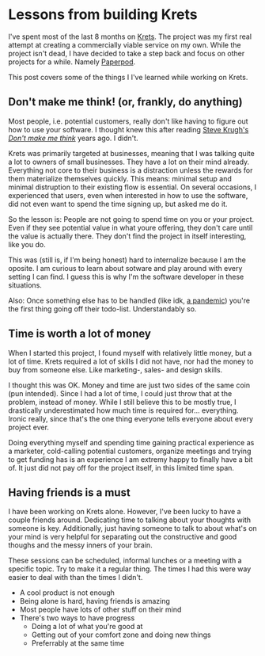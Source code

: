 # Lessons from building Krets 

I've spent most of the last 8 months on [Krets](https://krets.app). The project was 
my first real attempt at creating a commercially viable service on my own. While the project isn't dead, I have decided to take a step back and focus on other projects 
for a while. Namely [Paperpod](https://paperpod.fm). 

This post covers some of the things I I've learned while working on Krets. 

## Don't make me think! (or, frankly, do anything)
Most people, i.e. potential customers, really don't like having to figure out how to use your software.
I thought knew this after reading [Steve Krugh's _Don't make me think_](https://en.wikipedia.org/wiki/Don%27t_Make_Me_Think) years ago. 
I didn't. 

Krets was primarily targeted at businesses, meaning that I was talking quite a lot to owners of small businesses. 
They have a lot on their mind already. Everything not core to their business is a distraction unless 
the rewards for them materialize themselves quickly. This means: minimal setup and minimal distruption 
to their existing flow is essential. 
On several occasions, I experienced that users, even when interested in how to use the software, did not 
even want to spend the time signing up, but asked me do it.

So the lesson is: People are not going to spend time on you or your project. 
Even if they see potential value in what youre offering, they don't care until the value is actually there. 
They don't find the project in itself interesting, like you do. 

This was (still is, if I'm being honest) hard to internalize because I am 
the oposite. I am curious to learn about sotware and play around with every setting I can find. 
I guess this is why I'm the software developer in these situations. 

Also: 
Once something else has to be handled (like idk, [a pandemic](https://en.wikipedia.org/wiki/COVID-19_pandemic)) 
you're the first thing going off their todo-list. Understandably so. 

## Time is worth a lot of money 
When I started this project, I found myself with relatively little money, 
but a lot of time. Krets required a lot of skills I did not have, nor had 
the money to buy from someone else. Like marketing-, sales- and design skills. 

I thought this was OK. Money and time are just two sides of the same coin (pun intended). 
Since I had a lot of time, I could just throw that at the problem, instead of money. 
While I still believe this to be mostly true, I drastically underestimated how much 
time is required for... everything. Ironic really, since that's the one thing 
everyone tells everyone about every project ever. 

Doing everything myself and spending time gaining practical experience as a marketer,
cold-calling potential customers, organize meetings and trying to get funding has is 
an experience I am extremy happy to finally have a bit of. It just did not pay off 
for the project itself, in this limited time span. 

## Having friends is a must 
I have been working on Krets alone. However, I've been lucky to have a couple friends 
around. Dedicating time to talking about your thoughts with someone is key. Additionally, 
just having someone to talk to about what's on your mind is very helpful for separating
out the constructive and good thoughs and the messy inners of your brain. 

These sessions can be scheduled, informal lunches or a meeting with a specific topic. 
Try to make it a regular thing. The times I had this were way easier to deal with 
than the times I didn't. 


* A cool product is not enough 
* Being alone is hard, having friends is amazing 
* Most people have lots of other stuff on their mind 
* There's two ways to have progress 
  * Doing a lot of what you're good at 
  * Getting out of your comfort zone and doing new things
  * Preferrably at the same time 
